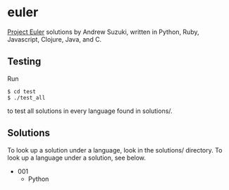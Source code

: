 # euler

[Project Euler](https://projecteuler.net/) solutions by Andrew Suzuki, written in Python, Ruby, Javascript, Clojure, Java, and C.

## Testing

Run

```
$ cd test
$ ./test_all
```

to test all solutions in every language found in solutions/.

## Solutions

To look up a solution under a language, look in the solutions/ directory. To look up a language under a solution, see below.

* 001
    * Python
